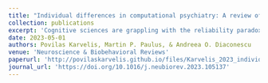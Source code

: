 ```yaml
---
title: "Individual differences in computational psychiatry: A review of current challenges"
collection: publications
excerpt: 'Cognitive sciences are grappling with the reliability paradox: measures that robustly produce within-group effects tend to have low test-retest reliability, rendering them unsuitable for studying individual differences. Despite the growing awareness of this paradox, its full extent remains underappreciated. Specifically, most research focuses exclusively on how reliability affects correlational analyses of individual differences, while largely ignoring its effects on studying group differences. Moreover, some studies explicitly and erroneously suggest that poor reliability does not pose problems for studying group differences, possibly due to conflating within- and between-group effects. In this short report, we aim to clarify this misunderstanding. Using both data simulations and mathematical derivations, we show how observed group differences get attenuated by measurement reliability. We consider multiple scenarios, including when groups are created based on thresholding a continuous measure (e.g., patients vs. controls or median split), when groups are defined exogenously (e.g., treatment vs. control groups, or male vs. female), and how the observed effect sizes are further affected by differences in measurement reliability and between-subject variance between the groups. Overall, we show that just as for correlational strength, observed standardized group differences are attenuated as a function of $\sqrt{reliability}$ for each measure. This has important implications for biomarker discovery, clinical translation, and other areas of group differences research that inform policy and real-world applications.'
date: 2023-05-01
authors: Povilas Karvelis, Martin P. Paulus, & Andreea O. Diaconescu 
venue: 'Neuroscience & Biobehavioral Reviews'
paperurl: 'http://povilaskarvelis.github.io/files/Karvelis_2023_individual_differences.pdf'
journal_url: 'https://doi.org/10.1016/j.neubiorev.2023.105137'
---
```

